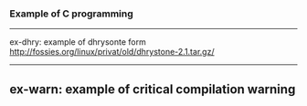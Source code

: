 ### Example of C programming

---------------------------------------------------
ex-dhry:
  example of dhrysonte form
  http://fossies.org/linux/privat/old/dhrystone-2.1.tar.gz/

---------------------------------------------------
ex-warn:
  example of critical compilation warning
---------------------------------------------------
